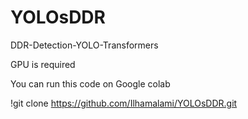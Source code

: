 # YOLOsDDR
DDR-Detection-YOLO-Transformers

GPU is required

You can run this code on Google colab

!git clone https://github.com/Ilhamalami/YOLOsDDR.git

